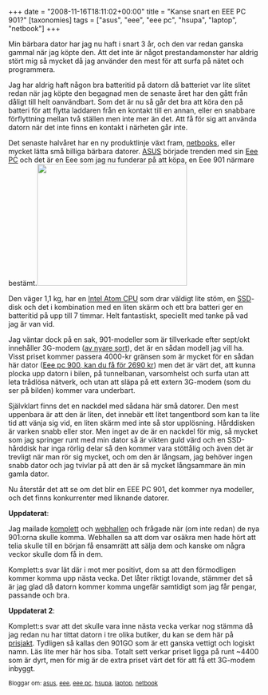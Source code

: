 +++
date = "2008-11-16T18:11:02+00:00"
title = "Kanse snart en EEE PC 901?"
[taxonomies]
tags = ["asus", "eee", "eee pc", "hsupa", "laptop", "netbook"]
+++

Min bärbara dator har jag nu haft i snart 3 år, och den var redan ganska gammal när jag köpte den. Att det inte är något prestandamonster har aldrig stört mig så mycket då jag använder den mest för att surfa på nätet och programmera.

Jag har aldrig haft någon bra batteritid på datorn då batteriet var lite slitet redan när jag köpte den begagnad men de senaste året har den gått från dåligt till helt oanvändbart. Som det är nu så går det bra att köra den på batteri för att flytta laddaren från en kontakt till en annan, eller en snabbare förflyttning mellan två ställen men inte mer än det. Att få för sig att använda datorn när det inte finns en kontakt i närheten går inte.

Det senaste halvåret har en ny produktlinje växt fram, [netbooks][1], eller mycket lätta små billiga bärbara datorer. [ASUS][2] började trenden med sin [Eee PC][3] och det är en Eee som jag nu funderar på att köpa, en Eee 901 närmare bestämt.[<img class="alignleft size-medium wp-image-12" title="eeepc_901_3g" src="/images/2008/11/eeepc_901_3g-300x244.jpg" alt="" width="300" height="244" />][4]

Den väger 1,1 kg, har en [Intel Atom CPU][5] som drar väldigt lite stöm, en [SSD][6]-disk och det i kombination med en liten skärm och ett bra batteri ger en batteritid på upp till 7 timmar. Helt fantastiskt, speciellt med tanke på vad jag är van vid.

Jag väntar dock på en sak, 901-modeller som är tillverkade efter sept/okt innehåller 3G-modem ([av nyare sort][7]), det är en sådan modell jag vill ha. Visst priset kommer passera 4000-kr gränsen som är mycket för en sådan här dator ([Eee pc 900, kan du få för 2690 kr][8]) men det är värt det, att kunna plocka upp datorn i bilen, på tunnelbanan, varsomhelst och surfa utan att leta trådlösa nätverk, och utan att släpa på ett extern 3G-modem (som du ser på bilden) kommer vara underbart.

Självklart finns det en nackdel med sådana här små datorer. Den mest uppenbara är att den är liten, det innebär ett litet tangentbord som kan ta lite tid att vänja sig vid, en liten skärm med inte så stor upplösning. Hårddisken är varken snabb eller stor. Men inget av de är en nackdel för mig, så mycket som jag springer runt med min dator så är vikten guld värd och en SSD-hårddisk har inga rörlig delar så den kommer vara stöttålig och även det är trevligt när man rör sig mycket, och om den är långsam, jag behöver ingen snabb dator och jag tvivlar på att den är så mycket långsammare än min gamla dator.

Nu återstår det att se om det blir en EEE PC 901, det kommer nya modeller, och det finns konkurrenter med liknande datorer.

**Uppdaterat**:

Jag mailade [komplett][9] och [webhallen][10] och frågade när (om inte redan) de nya 901:orna skulle komma. Webhallen sa att dom var osäkra men hade hört att telia skulle till en början få ensamrätt att sälja dem och kanske om några veckor skulle dom få in dem.

Komplett:s svar lät där i mot mer positivt, dom sa att den förmodligen kommer komma upp nästa vecka. Det låter riktigt lovande, stämmer det så är jag glad då datorn kommer komma ungefär samtidigt som jag får pengar, passande och bra.

**Uppdaterat 2**:

Komplett:s svar att det skulle vara inne nästa vecka verkar nog stämma då jag redan nu har tittat datorn i tre olika butiker, du kan se dem här på [prisjakt][11]. Tydligen så kallas den 901GO som är ett ganska vettigt och logiskt namn. Läs lite mer här hos siba. Totalt sett verkar priset ligga på runt ~4400 som är dyrt, men för mig är de extra priset värt det för att få ett 3G-modem inbyggt.

<small> <p class='technorati-tags'>
  Bloggar om: <a class='technorati-link' href='http://bloggar.se/om/asus' rel='tag' target='_self'>asus</a>, <a class='technorati-link' href='http://bloggar.se/om/eee' rel='tag' target='_self'>eee</a>, <a class='technorati-link' href='http://bloggar.se/om/eee+pc' rel='tag' target='_self'>eee pc</a>, <a class='technorati-link' href='http://bloggar.se/om/hsupa' rel='tag' target='_self'>hsupa</a>, <a class='technorati-link' href='http://bloggar.se/om/laptop' rel='tag' target='_self'>laptop</a>, <a class='technorati-link' href='http://bloggar.se/om/netbook' rel='tag' target='_self'>netbook</a>
</p></small>

 [1]: http://en.wikipedia.org/wiki/Netbook
 [2]: http://en.wikipedia.org/wiki/ASUS
 [3]: http://en.wikipedia.org/wiki/ASUS_Eee_PC
 [4]: /images/2008/11/eeepc_901_3g.jpg
 [5]: http://en.wikipedia.org/wiki/Intel_atom
 [6]: http://en.wikipedia.org/wiki/Solid-state_drive
 [7]: http://en.wikipedia.org/wiki/Hsupa
 [8]: https://web.archive.org/web/20081217070739/http://www.komplett.se/k/ki.aspx?sku=356025
 [9]: http://www.komplett.se
 [10]: http://www.webhallen.com
 [11]: http://prisjakt.nu/produkt.php?p=360851
